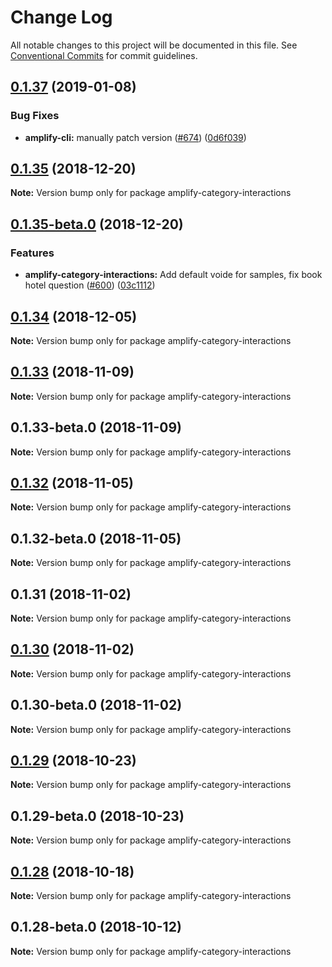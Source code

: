 # Change Log

All notable changes to this project will be documented in this file.
See [Conventional Commits](https://conventionalcommits.org) for commit guidelines.

<a name="0.1.37"></a>
## [0.1.37](https://github.com/aws-amplify/amplify-cli/compare/amplify-category-interactions@0.1.35...amplify-category-interactions@0.1.37) (2019-01-08)


### Bug Fixes

* **amplify-cli:** manually patch version ([#674](https://github.com/aws-amplify/amplify-cli/issues/674)) ([0d6f039](https://github.com/aws-amplify/amplify-cli/commit/0d6f039))




<a name="0.1.35"></a>
## [0.1.35](https://github.com/aws-amplify/amplify-cli/compare/amplify-category-interactions@0.1.35-beta.0...amplify-category-interactions@0.1.35) (2018-12-20)




**Note:** Version bump only for package amplify-category-interactions

<a name="0.1.35-beta.0"></a>
## [0.1.35-beta.0](https://github.com/aws-amplify/amplify-cli/compare/amplify-category-interactions@0.1.34...amplify-category-interactions@0.1.35-beta.0) (2018-12-20)


### Features

* **amplify-category-interactions:** Add default voide for samples, fix book hotel question ([#600](https://github.com/aws-amplify/amplify-cli/issues/600)) ([03c1112](https://github.com/aws-amplify/amplify-cli/commit/03c1112))




<a name="0.1.34"></a>
## [0.1.34](https://github.com/aws-amplify/amplify-cli/compare/amplify-category-interactions@0.1.33...amplify-category-interactions@0.1.34) (2018-12-05)




**Note:** Version bump only for package amplify-category-interactions

<a name="0.1.33"></a>
## [0.1.33](https://github.com/aws-amplify/amplify-cli/compare/amplify-category-interactions@0.1.33-beta.0...amplify-category-interactions@0.1.33) (2018-11-09)




**Note:** Version bump only for package amplify-category-interactions

<a name="0.1.33-beta.0"></a>
## 0.1.33-beta.0 (2018-11-09)




**Note:** Version bump only for package amplify-category-interactions

<a name="0.1.32"></a>
## [0.1.32](https://github.com/aws-amplify/amplify-cli/compare/amplify-category-interactions@0.1.32-beta.0...amplify-category-interactions@0.1.32) (2018-11-05)




**Note:** Version bump only for package amplify-category-interactions

<a name="0.1.32-beta.0"></a>
## 0.1.32-beta.0 (2018-11-05)




**Note:** Version bump only for package amplify-category-interactions

<a name="0.1.31"></a>
## 0.1.31 (2018-11-02)




**Note:** Version bump only for package amplify-category-interactions

<a name="0.1.30"></a>
## [0.1.30](https://github.com/aws-amplify/amplify-cli/compare/amplify-category-interactions@0.1.30-beta.0...amplify-category-interactions@0.1.30) (2018-11-02)




**Note:** Version bump only for package amplify-category-interactions

<a name="0.1.30-beta.0"></a>
## 0.1.30-beta.0 (2018-11-02)




**Note:** Version bump only for package amplify-category-interactions

<a name="0.1.29"></a>
## [0.1.29](https://github.com/aws-amplify/amplify-cli/compare/amplify-category-interactions@0.1.29-beta.0...amplify-category-interactions@0.1.29) (2018-10-23)




**Note:** Version bump only for package amplify-category-interactions

<a name="0.1.29-beta.0"></a>
## 0.1.29-beta.0 (2018-10-23)




**Note:** Version bump only for package amplify-category-interactions

<a name="0.1.28"></a>
## [0.1.28](https://github.com/aws-amplify/amplify-cli/compare/amplify-category-interactions@0.1.28-beta.0...amplify-category-interactions@0.1.28) (2018-10-18)




**Note:** Version bump only for package amplify-category-interactions

<a name="0.1.28-beta.0"></a>
## 0.1.28-beta.0 (2018-10-12)




**Note:** Version bump only for package amplify-category-interactions
